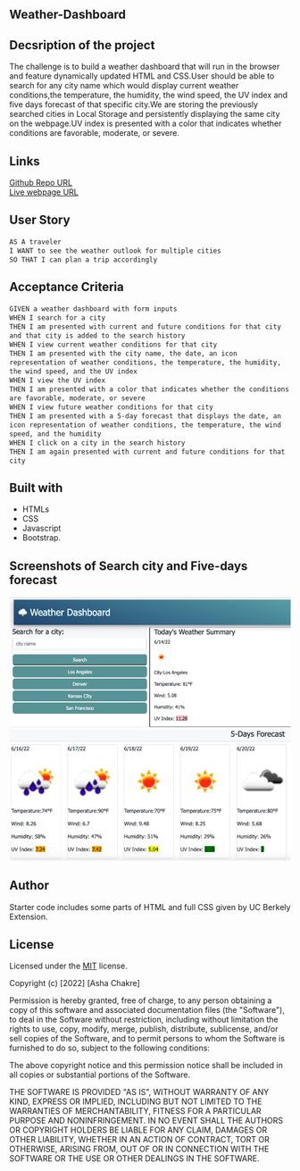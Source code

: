 ## Weather-Dashboard

## Decsription of the project

The challenge is to build a weather dashboard that will run in the browser and feature dynamically updated HTML and CSS.User should be able to search for any city name which would display current weather conditions,the temperature, the humidity, the wind speed, the UV index and five days forecast of that specific city.We are storing the previously searched cities in Local Storage and persistently displaying the same city on the webpage.UV index is presented with a color that indicates whether conditions are favorable, moderate, or severe.

## Links

[Github Repo URL](https://github.com/ashachakre0906/Weather-Dashboard)<br>
[Live webpage URL](https://ashachakre0906.github.io/Weather-Dashboard/)<br>

## User Story

```
AS A traveler
I WANT to see the weather outlook for multiple cities
SO THAT I can plan a trip accordingly
```

## Acceptance Criteria
```
GIVEN a weather dashboard with form inputs
WHEN I search for a city
THEN I am presented with current and future conditions for that city and that city is added to the search history
WHEN I view current weather conditions for that city
THEN I am presented with the city name, the date, an icon representation of weather conditions, the temperature, the humidity, the wind speed, and the UV index
WHEN I view the UV index
THEN I am presented with a color that indicates whether the conditions are favorable, moderate, or severe
WHEN I view future weather conditions for that city
THEN I am presented with a 5-day forecast that displays the date, an icon representation of weather conditions, the temperature, the wind speed, and the humidity
WHEN I click on a city in the search history
THEN I am again presented with current and future conditions for that city
```

## Built with

- HTMLs
- CSS
- Javascript
- Bootstrap. 
## Screenshots of Search city and Five-days forecast
<img src = ./assets/images/search-city.png>
<img src = ./assets/images/five-days-forecast.png>

## Author

Starter code includes some parts of HTML and full CSS given by UC Berkely Extension.
## License

Licensed under the [MIT](https://choosealicense.com/licenses/mit/) license.

Copyright (c) [2022] [Asha Chakre]

Permission is hereby granted, free of charge, to any person obtaining a copy
of this software and associated documentation files (the "Software"), to deal
in the Software without restriction, including without limitation the rights
to use, copy, modify, merge, publish, distribute, sublicense, and/or sell
copies of the Software, and to permit persons to whom the Software is
furnished to do so, subject to the following conditions:

The above copyright notice and this permission notice shall be included in all
copies or substantial portions of the Software.

THE SOFTWARE IS PROVIDED "AS IS", WITHOUT WARRANTY OF ANY KIND, EXPRESS OR
IMPLIED, INCLUDING BUT NOT LIMITED TO THE WARRANTIES OF MERCHANTABILITY,
FITNESS FOR A PARTICULAR PURPOSE AND NONINFRINGEMENT. IN NO EVENT SHALL THE
AUTHORS OR COPYRIGHT HOLDERS BE LIABLE FOR ANY CLAIM, DAMAGES OR OTHER
LIABILITY, WHETHER IN AN ACTION OF CONTRACT, TORT OR OTHERWISE, ARISING FROM,
OUT OF OR IN CONNECTION WITH THE SOFTWARE OR THE USE OR OTHER DEALINGS IN THE
SOFTWARE.